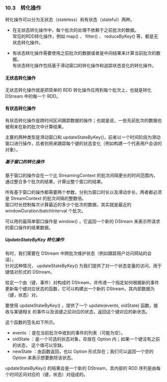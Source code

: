 ### 10.3　转化操作 ###
转化操作可以分为无状态（stateless）和有状态（stateful）两种。
-   在无状态转化操作中，每个批次的处理不依赖于之前批次的数据。  
常见的RDD转化操作，例如 map() 、 filter() 、 reduceByKey() 等，都是无状态转化操作。

-   有状态转化操作需要使用之前批次的数据或者是中间结果来计算当前批次的数据。  
有状态转化操作包括基于滑动窗口的转化操作和追踪状态变化的转化操作。  

#### 无状态转化操作 ####
无状态转化操作就是把简单的 RDD 转化操作应用到每个批次上，也就是转化 DStream 中的每一个 RDD。  


#### 有状态转化操作 ####
有状态转化操作是跨时间区间跟踪数据的操作；也就是说，一些先前批次的数据也被用来在新的批次中计算结果。  

主要的两种类型是滑动窗口和 updateStateByKey()，前者以一个时间阶段为滑动窗口进行操作，后者则用来跟踪每个键的状态变化（例如构建一个代表用户会话的对象）。

##### 基于窗口的转化操作 #####
基于窗口的操作会在一个比 StreamingContext 的批次间隔更长的时间范围内，通过整合多个批次的结果，计算出整个窗口的结果。  

所有基于窗口的操作都需要两个参数，分别为窗口时长以及滑动步长，两者都必须是 StreamContext 的批次间隔的整数倍。  
窗口时长控制每次计算最近的多少个批次的数据，其实就是最近的 windowDuration/batchInterval 个批次。

可以用的最简单窗口操作是 window() ，它返回一个新的 DStream 来表示所请求的窗口操作的结果数据。  

##### UpdateStateByKey 转化操作 #####
有时，我们需要在 DStream 中跨批次维护状态（例如跟踪用户访问网站的会话）。  
针对这种情况， updateStateByKey() 为我们提供了对一个状态变量的访问，用于键值对形式的 DStream。  

给定一个由（键，事件）对构成的 DStream，并传递一个指定如何根据新的事件更新每个键对应状态的函数，它可以构建出一个新的 DStream，其内部数据为（键，状态）对。  

要使用 updateStateByKey() ，提供了一个 update(events, oldState) 函数，接收与某键相关
的事件以及该键之前对应的状态，返回这个键对应的新状态。

这个函数的签名如下所示。
-   events ：是在当前批次中收到的事件的列表（可能为空）。
-   oldState ：是一个可选的状态对象，存放在 Option 内；如果一个键没有之前的状态，
这个值可以空缺。
-   newState ：由函数返回，也以 Option 形式存在；我们可以返回一个空的 Option 来表示想要删除该状态。

updateStateByKey() 的结果会是一个新的 DStream，其内部的 RDD 序列是由每个时间区间对应的（键，状态）对组成的。


